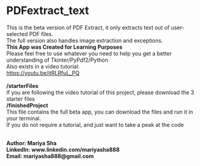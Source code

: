 # PDFextract_text
This is the beta version of PDF Extract, it only extracts text out of user-selected PDF files.
<br>
The full version also handles image extraction and exceptions.
<br>
<b>This App was Created for Learning Purposes</b>
<br>
Please feel free to use whatever you need to help you get a better understanding of Tkinter/PyPdf2/Python
<br>
Also exists in a video tutorial:
<br>
https://youtu.be/itRLRfuL_PQ
<br>
<br>
<b>/starterFiles</b>
<br>
If you are following the video tutorial of this project, please download the 3 starter files
<br>
<b>/finishedProject</b>
<br>
This file contains the full beta app, you can download the files and run it in your terminal.
<br>
If you do not require a tutorial, and just want to take a peak at the code
<br>
 
<b>
<br>
<b>Author:</b> Mariya Sha
<br>
<b>LinkedIn:</b> www.linkedin.com/mariyasha888
<br>
<b>Email:</b> mariyasha888@gmail.com
